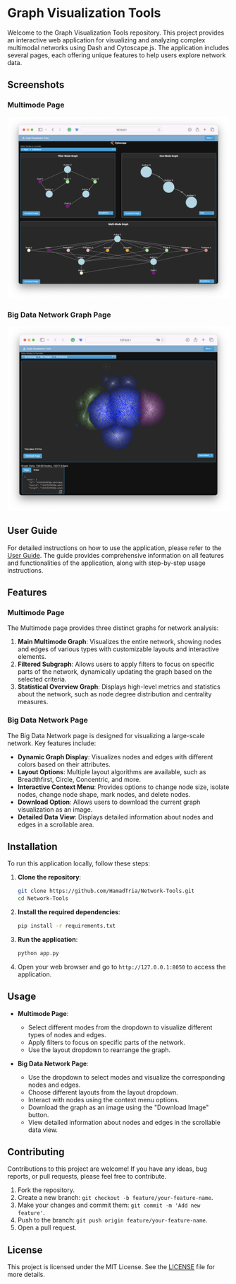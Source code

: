 # Graph Visualization Tools

Welcome to the Graph Visualization Tools repository. This project provides an interactive web application for visualizing and analyzing complex multimodal networks using Dash and Cytoscape.js. The application includes several pages, each offering unique features to help users explore network data.

## Screenshots

### Multimode Page
![Multimode Screenshot](assets/screenshot1.png)

### Big Data Network Graph Page
![Big Data Network Graph Screenshot](assets/screenshot2.png)

## User Guide

For detailed instructions on how to use the application, please refer to the [User Guide](user_guide.pdf). The guide provides comprehensive information on all features and functionalities of the application, along with step-by-step usage instructions.

## Features

### Multimode Page

The Multimode page provides three distinct graphs for network analysis:

1. **Main Multimode Graph**: Visualizes the entire network, showing nodes and edges of various types with customizable layouts and interactive elements.
2. **Filtered Subgraph**: Allows users to apply filters to focus on specific parts of the network, dynamically updating the graph based on the selected criteria.
3. **Statistical Overview Graph**: Displays high-level metrics and statistics about the network, such as node degree distribution and centrality measures.

### Big Data Network Page

The Big Data Network page is designed for visualizing a large-scale network. Key features include:

- **Dynamic Graph Display**: Visualizes nodes and edges with different colors based on their attributes.
- **Layout Options**: Multiple layout algorithms are available, such as Breadthfirst, Circle, Concentric, and more.
- **Interactive Context Menu**: Provides options to change node size, isolate nodes, change node shape, mark nodes, and delete nodes.
- **Download Option**: Allows users to download the current graph visualization as an image.
- **Detailed Data View**: Displays detailed information about nodes and edges in a scrollable area.

## Installation

To run this application locally, follow these steps:

1. **Clone the repository**:
    ```bash
    git clone https://github.com/HamadTria/Network-Tools.git
    cd Network-Tools
    ```

2. **Install the required dependencies**:
    ```bash
    pip install -r requirements.txt
    ```

3. **Run the application**:
    ```bash
    python app.py
    ```

4. Open your web browser and go to `http://127.0.0.1:8050` to access the application.

## Usage

- **Multimode Page**:
  - Select different modes from the dropdown to visualize different types of nodes and edges.
  - Apply filters to focus on specific parts of the network.
  - Use the layout dropdown to rearrange the graph.

- **Big Data Network Page**:
  - Use the dropdown to select modes and visualize the corresponding nodes and edges.
  - Choose different layouts from the layout dropdown.
  - Interact with nodes using the context menu options.
  - Download the graph as an image using the "Download Image" button.
  - View detailed information about nodes and edges in the scrollable data view.

## Contributing

Contributions to this project are welcome! If you have any ideas, bug reports, or pull requests, please feel free to contribute.

1. Fork the repository.
2. Create a new branch: `git checkout -b feature/your-feature-name`.
3. Make your changes and commit them: `git commit -m 'Add new feature'`.
4. Push to the branch: `git push origin feature/your-feature-name`.
5. Open a pull request.

## License

This project is licensed under the MIT License. See the [LICENSE](LICENSE) file for more details.
